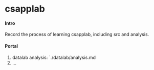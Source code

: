# csapplab

#### Intro 
Record the process of learning csapplab, including src and analysis.

#### Portal 
1. datalab analysis: `./datalab/analysis.md
2. ...
